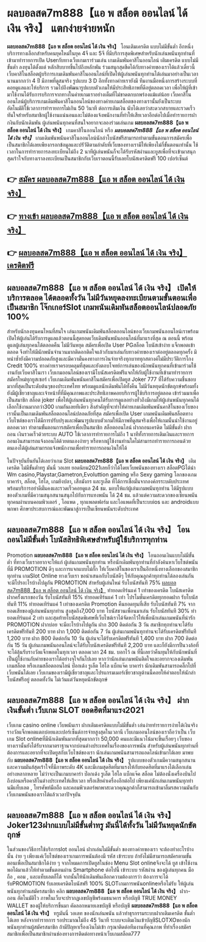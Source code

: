 # ผลบอลสด7m888【แอ พ สล็อต ออนไลน์ ได้ เงิน จริง】  แตกง่ายจ่ายหนัก

**ผลบอลสด7m888【แอ พ สล็อต ออนไลน์ ได้ เงิน จริง】** โอนเติมเครดิต แบบไม่มีขั้นต่ำ  อีกหนึ่งบริการทางเลือกสำหรับคนยุคใหม่ในยุค 4จี และ 5จี ที่มีบริการสุดพิเศษสำหรับนักเล่นพนันทุกท่านที่เข้ามาทำรายการเปิด Userกับทางเว็บเกมเราร่วมเล่น เกมเดิมพันคาสิโนออนไลน์ เติมเครดิต แบบไม่มีขั้นต่ำ ลงทุนได้ตั้งแต่ หลักสิบบาทขึ้นไปถึงหลักพัน ร่วมสนุกสุดขีดได้กับทางค่ายของเราได้แล้วเดี๋ยวนี้เว็บคาสิโนสล็อตผู้บริการเกมเดิมพันคาสิโนออนไลน์ที่เปิดให้ผู้เล่นพนันทุกท่านได้เล่นมาอย่างเป็นเวลานานมากกว่า 4 ปี มีภาพที่ดูสมจริง รูปแบบ 3 D
อีกทั้งทางค่ายเรายังมี ทีมงานมือหนึ่งการสร้างระบบที่คอยดูแลและให้บริการ  รวมไปถึงพัฒนารูปแบบตัวเกมให้มีประสิทธิภาพที่ดีอยู่ตลอดเวลา เพื่อให้ผู้ที่เข้ามาใช้งานได้รับการบริการจากทางในค่ายเกมเราอย่างเต็มที่ไม่ขาดตกบกพร่องแม้แต่น้อย เว็บคาสิโนออนไลน์ผู้บริการเกมเดิมพันคาสิโนออนไลน์ของทางค่ายเกมสล็อตของทางเรานั้นยังเป็นระบบ อัตโนมัติใช้เวลาการทำรายการไม่เกิน 50 วินาที ต่อการเติมเงิน นับได้เลยว่าสะดวกสบายและรวดเร็วทันใจสำหรับสมาชิกผู้ใช้งานแน่นอนและไม่ต้องแจ้งพนักงานที่ทำให้เสียเวลาอีกต่อไปเมื่อทำรายการฝากงินกับนักเดิมพัน
ผู้เล่นพนันทุกคนที่สนใจอยากจะลองร่วมเล่นเกม **ผลบอลสด7m888【แอ พ สล็อต ออนไลน์ ได้ เงิน จริง】** เกมคาสิโนออนไลน์ หรือ ***ผลบอลสด7m888【แอ พ สล็อต ออนไลน์ ได้ เงิน จริง】*** เกมเดิมพันพนันคาสิโนออนไลน์นักล่าโบนัสฟรีสามารถทำตามขั้นตอนการสมัครเพื่อเป็นสมาชิกได้เลยเพียงกรอกข้อมูลและปรัวัติตามลำดับที่เว็บของทางเรามีให้เพียงไม่กี่ขั้นตอนเท่านั้น ใช้เวลาในการทำรายการลงทะเบียนไม่ถึง 2 นาทีผู้เล่นพนันก็จะได้รับรหัสผ่านและยูสเพื่อที่จะเข้ามาสนุกสุดเร้าใจกับทางเราลงทะเบียนเป็นสมาชิกกับเว็บเราตอนนี้รับเลยโบนัสเครดิตฟรี 100 เปอร์เซ็นต์

## 👉 [สมัคร ผลบอลสด7m888【แอ พ สล็อต ออนไลน์ ได้ เงิน จริง】](https://archa888.com/)
## 👉 [ทางเข้า ผลบอลสด7m888【แอ พ สล็อต ออนไลน์ ได้ เงิน จริง】](https://archa888.com/)
## 👉 [ผลบอลสด7m888【แอ พ สล็อต ออนไลน์ ได้ เงิน จริง】 เครดิตฟรี](https://archa888.com/)

## ผลบอลสด7m888【แอ พ สล็อต ออนไลน์ ได้ เงิน จริง】 เปิดให้บริการตลอด ได้ตลอดทั้งวัน ไม่มีวันหยุดลงทะเบียนตามขั้นตอนเพื่อเป็นสมาชิก โจ๊กเกอร์Slot เกมพนันเดิมพันสล็อตออนไลน์ปลอดภัย 100%

สำหรับนักลงทุนคนไหนที่สนใจ เล่นเกมพนันเดิมพันสล็อตออนไลน์ของเว็บเกมพนันออนไลน์เราพร้อมเปิดให้ผู้เล่นได้รับการดูแลแล้วตอนนี้สุดยอดเว็บเดิมพันพนันออนไลน์ที่มาแรงที่สุด ณ ตอนนี้ พร้อมดูแลผู้เล่นทุกคนได้ตลอดคืน ไม่มีวันหยุด สมัครเพื่อเปิด User PGสล็อต โบนัสเข้าง่าย แจ็กพอตเข้าตลอด จึงทำให้มีนักพนันจำนวนมากติดอกติดใจแล้วกับมาเล่นกับทางค่ายของเราต่ออยู่ตลอดทุกครั้ง มิหนำซ้ำยังมีความปลอดภัยสูงและมีความั่นคงทางการเงินจ่ายจริงทุกบาททุกสตางค์ไม่มีประวัติการโกง Credit 100% ทางค่ายเราครอบคลุมที่สุดและยังตอบโจทย์การเล่นของนักพนันทุกคนที่เข้ามาร่วมใช้งานกับเว็บคาสิโนเรา
เว็บเกมออนไลน์ของเรามีโบนัสเครดิตฟรีแจกให้กับผู้ใช้งานที่เข้ามาทำรายการสมัครใหม่ทุกยูสเซอร์ เว็บเกมเดิมพันพนันคาสิโนสมัครเพื่อเปิดยูส Joker 777 ที่ได้รับความชื่นชอบมากที่สุดเป็นระดับต้นๆของประเทศไทย พร้อมดูแลนักเดิมพันได้ทั้งคืน ไม่มีวันหยุดนักขัตฤกษ์พร้อมทั้งยังมีผู้เชี่ยวชาญและเจ้าหน้าที่ที่มีคุณภาพและประสิทธิภาพคอยบริการผู้ใช้บริการอยู่ตลอด เข้าร่วมมาเพื่อเป็นสมาชิก สล็อต joker เพื่อให้ผู้เล่นพนันทุกคนได้รับการดูแลอย่างทั่วถึงมีเกมให้ผู้เล่นพนันทุกคนได้เลือกใช้งานมากกว่า300 เกมกันเลยทีเดียว
สิ่งสำคัญที่จะทำให้ค่ายเกมเดิมพันพนันคาสิโนของเว็บของเรานั้นเป็นเกมเดิมพันสล็อตออนไลน์ปลอดภัยที่สุด สมัครเพื่อเปิด User  เกมพนันเดิมพันสล็อตทางเว็บไซต์ของเราได้มีการปรับปรุงและพัฒนารูปแบบตัวเกมให้มีภาพที่ดูสมจริงเพื่อให้เกมนั้นน่าใช้งานอยู่ตลอดเวลา ทำตามขั้นตอนการสมัครเพื่อเป็นสมาชิก สล็อตออนไลน์ ฝากถอนเครดิต ไม่มีขั้นต่ำ ฝาก ถอน เงินรวดเร็วด้วยระบบ AUTO ใช้เวลาการทำรายการไม่ถึง 1 นาทีทั้งรายการเติมเงินและรายการถอนเงินสามารถแจ้งถอนได้ด้วยตนเองง่ายๆ หรือหากผู้ใช้งานท่านใดไม่สามารถทำรายการถอนด้วยตนเองได้ผู้เล่นสามารถแจ้งพนักงานเพื่อทำรายการถอนเงินให้ได้

ในปัจจุบันยืนยันได้เลยว่าเกม Slot **ผลบอลสด7m888【แอ พ สล็อต ออนไลน์ ได้ เงิน จริง】** เติมเครดิต ไม่มีขั้นต่ำทรู มันนี่ วอเลท ยอดนิยม2021เลยก็ว่าได้โดยเว็บพนันของทางเรา สล็อตPGได้นำ  Wm casino,Playstar,Gametron,Evoluttion gaming หรือ Sexy gaming โลกของเกมบาคาร่า, สล็อต, ไฮโล, เกมยิงปลา, เสือมังกร และรูเล็ต ที่ได้การเชื่อมั่นจากองค์กรระบดับประเทศ พร้อมบริการอย่าดีมั่นคงและรวดเร็วคอยดูแล 24 ชม. มอบให้แก่ผู้เล่นเกมพนันทุกท่าน ได้มีรูปแบบของตัวเกมที่มีความสนุกสนานสนุกไปกับการแทงพนัน ได้ 24 ชม. แล้วแต่ความสะดวกของเซียนพนันทุกคนผ่านบนคอมพิวเตอร์ , ไอแพด , ทุกแพลตฟอร์ม และไอแพดที่เป็นระบบios และ androidแบบพกพา ศึกษาประสบการณ์และพัฒนาสู่การเป็นเซียนพนันระดับประเทศ

## ผลบอลสด7m888【แอ พ สล็อต ออนไลน์ ได้ เงิน จริง】 โอนถอนไม่มีขั้นต่ำ โบนัสสิทธิพิเศษสำหรับผู้ใช้บริการทุกท่าน

 Promotion  **ผลบอลสด7m888【แอ พ สล็อต ออนไลน์ ได้ เงิน จริง】** โอนถอนเงินแบบไม่มีขั้นต่ำ ที่ทางเว็บเราอยากจะให้แก่  ผู้เล่นเกมพนันทุกท่าน หรือนักเดิมพันทุกท่านที่กำลังค้นหาเว็บไซต์พนันที่มี  PROMOTION ดีๆ และการแจกแบบไม่กั๊ก ให้เว็บคาสิโนของเราเป็นอีกหนึ่งทางเลือกของสมาชิกทุกท่าน เกมSlot Online ทางเว็บเรา ขอนำเสนอกับโบนัสดีๆ ให้กับคุณลูกค้าทุกท่านได้ลองเล่นกัน จะมีโปรอะไรบ้างไปดูกัน
 PROMOTION สำหรับผู้เล่นใหม่ รับโบนัสทันที 75% [ผลบอลสด7m888【แอ พ สล็อต ออนไลน์ ได้ เงิน จริง】](https://archa888.com/) ทำยอดเทิร์นแค่ 1 เท่าของเครดิต
โบนัสเครดิตฝากครั้งแรกของวัน รับโบนัสทันที 15% ทำยอดเทิร์นแค่ 1 เท่า
โปรโมชั่นเครดิตทุกยอดฝาก รับโบนัสทันที 11% ทำยอดเทิร์นแค่ 1 เท่าของเครดิต
 Promotion คืนยอดทุนที่เสีย รับโบนัสทันที 7% จากยอดเสียของผู้เล่นพนันทุกท่าน สูงสุดถึง7,000 บาท
โบนัสชวนเพื่อนมาเล่น รับโบนัสทันที 30% ทำยอดเทิร์นแค่ 2 เท่า
และสุดท้ายโบนัสสุดพิเศษที่เว็บไซต์เราได้จัดหาไว้ให้เพื่อนักเล่นเกมพนันที่น่ารัก  PROMOTION ฝากบ่อย จะมีอะไรบ้างไปดูกัน
ฝาก 300 ติดต่อกัน 3 วัน สมาชิกทุกท่านจะได้รับเครดิตฟรีทันที 200 บาท
ฝาก 1,000 ติดต่อกัน 7 วัน ผู้เล่นเกมพนันทุกท่านจะได้รับเครดิตฟรีทันที 1,200 บาท
ฝาก 800 ติดต่อกัน 10 วัน ผู้เล่นจะได้รับเครดิตฟรีทันที 1,400 บาท
ฝาก 700 ติดต่อกัน 15 วัน ผู้เล่นเกมพนันออนไลน์จะได้รับโบนัสเครดิตฟรีทันที 2,200 บาท
และก็ยังมีการปั่นวงล้อที่จะได้ลุ้นรับรางวัลแจ็กพอตในทุกเวลา ตลอดเวลา 24 ชม. บอกไว้ ณ ที่นี้เลยว่าคืนทุนให้กับนักพนันที่เป็นผู้ใช้งานกับค่ายของเราได้อย่างจุใจกันไปเลย หากว่านักเล่นเกมพนันติดใจและอยากจะลงเดิมพัน เกมสล็อต หรือเกมสล็อตออนไลน์ ป๊อกเด้ง รูเล็ต ไฮโล แบ็กแจ๊ค บาคาร่า นักเดิมพันสามารถคลิ๊กไปที่เว็บพนันได้เลย เว็บเกมของเรามีผู้เชี่ยวชาญและโปรแกรมเมอร์เชี่ยวชาญด้านนี้คอยให้คำตอบให้นักล่าโบนัสฟรีอยู่ ตลอดทั้งวัน ไม่เว้นแต่วันหยุดนักขัตฤกษ์

## ผลบอลสด7m888【แอ พ สล็อต ออนไลน์ ได้ เงิน จริง】 ฝากเงินขั้นต่ำ  เว็บเกม SLOT ยอดฮิตที่มาแรง2021

เว็บเกม casino online เว็บพนันเรา ฝากเติมเครดิตแบบไม่มีขั้นต่ำ เล่นง่ายทำรายการง่ายได้เงินจริง รางวัลแจ็กพอตแตกบ่อยและเปอร์เซ็นต์การจ่ายสูงสุดในเวลานี เว็บเกมออนไลน์ของเราถือว่าเป็น เว็บเกม Slot onlineที่มีนักเดิมพันมากที่สุดมากกว่า 50,000 คนและมีแนวโน้มจะขึ้นเรื่อยๆ เว็บของทางเรานั้นยังได้รับจากมาตราฐานจากบ่อนต่างประเทศในเรื่องของการพนัน สำหรับผู้เล่นพนันทุกท่านที่ต้องการและอยากที่จะเปิดยูสกับเว็บไซต์ของเรา นักเล่นเกมพนันสามารถแอดไลน์เข้ามาได้เลย
	มาพบกับ **ผลบอลสด7m888【แอ พ สล็อต ออนไลน์ ได้ เงิน จริง】** รูปแบบของตัวเกมมีความสนุกสนานและความมันส์สุดเร้าใจที่มีภาพระดับ 4K และมีเกมสุดฮิตที่มาแรงให้กับยอดฮิตที่มาแรงได้เลือกเล่นอย่างหลากหลาย  ไม่ว่าจะเป็นเกมบาคาร่า ป๊อกเด้ง รูเล็ต ไฮโล แบ็กแจ๊ค สล็อต ไม่ต้องนั่งเครื่องบินไปถึงบ่อนหรือคาสิโนต่างประเทศให้เสียเวลา หรือเสียค่าเครื่องอีกต่อไป เพียงแค่นักเล่นเกมพนันทุกท่านมีแท็บเลต , โทรศัพท์มือถือ และคอมพิวเตอร์พกพาสะดวกคุณลูกค้าก็สามารถเข้ามาลิ้มรสความมันกับเว็บเกมพนันของเราได้แล้วเวลาปัจจุบัน

## ผลบอลสด7m888【แอ พ สล็อต ออนไลน์ ได้ เงิน จริง】 Joker123ฝากแบบไม่มีขั้นต่ำทรู มันนี่ได้ทั้งวัน ไม่มีวันหยุดนักขัตฤกษ์

ในส่วนของวิธีการใช้บริการslot ออนไลน์ ฝากเล่นไม่มีขั้นต่ำ ของทางค่ายของเรา จะต้องทำอะไรบ้างนั้น ง่าย ๆ เพียงแค่เว็บไซต์ของเราเกมการพนันต้องมี รหัส เข้าระบบ ถ้ายังไม่มีสามารถสมัครตามขั้นตอนเพื่อเป็นสมาชิกได้ง่าย ๆ จากโหมดการเปิดยูสในช่อง Menu Slot onlineจึงจะได้ ยูส เข้าใช้งาน พอได้มาแล้วให้ทำตามขั้นตอนผ่าน Smartphone ต่อไปนี้
เข้าระบบ รหัสผ่าน  ของผู้เล่นทุกคน มือถือ , คอม , และแท็บเลตก็ได้
จากนั้นให้นักเดิมพันเลือกความต้องการว่า ต้องการจะได้รับPROMOTION รับเลยเครดิตโบนัสฟรี 100% SLOTเกมการพนันonlineหรือไม่รับ
ให้ผู้เล่นพนันทุกท่านสมัครสมาชิก คลิก **ผลบอลสด7m888【แอ พ สล็อต ออนไลน์ ได้ เงิน จริง】** ฝาก-ถอน อัตโนมัติไว ภาพในเว็บจะปรากฏเลขบัญชีพร้อมธนาคาร หรือบัญชี TRUE MONEY WALLET ของผู้ให้บริการขึ้นมา
คัดลอกหมายเลขบัญชี หรือบัญชี **ผลบอลสด7m888【แอ พ สล็อต ออนไลน์ ได้ เงิน จริง】** ทรูมันนี่ วอเลท ของนักเล่นพนัน แล้วทำธุรกรรมระบบฝากเติมเครดิต ขั้นต่ำได้เลย
หลังจากทำรายการ รอประมาณไม่ถึง 45 วินาที ระบบจะเติมเงินเข้าบัญชีSLOTXOของนักพนันทุกท่านผู้สมัครสมาชิก
ถ้ามีปัญหาเรื่องเงินไม่เข้า กรุณาติดต่อทีมงานที่คุณภาพ ที่ทำเรื่องสมัครสมาชิกเพื่อเป็นสมาชิกผ่านช่องทางการติดต่อทางหน้าเว็บเกมสล็อต777


